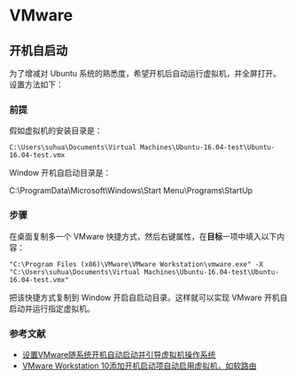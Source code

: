# VMware

## 开机自启动

为了增减对 Ubuntu 系统的熟悉度，希望开机后自动运行虚拟机，并全屏打开。设置方法如下：

### 前提

假如虚拟机的安装目录是：

```
C:\Users\suhua\Documents\Virtual Machines\Ubuntu-16.04-test\Ubuntu-16.04-test.vmx
```

Window 开机自启动目录是：

C:\ProgramData\Microsoft\Windows\Start Menu\Programs\StartUp

### 步骤

在桌面复制多一个 VMware 快捷方式，然后右键属性，在**目标**一项中填入以下内容：

```
"C:\Program Files (x86)\VMware\VMware Workstation\vmware.exe" -X "C:\Users\suhua\Documents\Virtual Machines\Ubuntu-16.04-test\Ubuntu-16.04-test.vmx"
```

把该快捷方式复制到 Window 开启自启动目录。这样就可以实现 VMware 开机自启动并运行指定虚拟机。

### 参考文献

- [设置VMware随系统开机自动启动并引导虚拟机操作系统](http://blog.sina.com.cn/s/blog_53bec1ea01016n5r.html)
- [VMware Workstation 10添加开机启动项自动启用虚拟机，如软路由](http://bbs.ikuai8.com/thread-17840-1-1.html)
